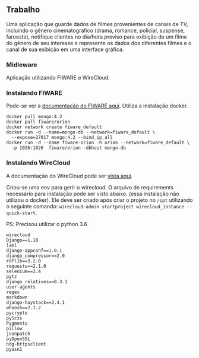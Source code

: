 ## Trabalho

Uma aplicação que guarde dados de filmes provenientes de canais de TV, incluindo  o gênero cinematográfico (drama, romance, policial, suspense, faroeste), notifique clientes no dia/hora previso para exibição de um filme do gênero de seu interesse e represente os dados dos diferentes filmes e o canal de sua exibição em uma interface gráfica.

### Midleware

Aplicação utilizando FIWARE e WireCloud.


### Instalando FIWARE

Pode-se ver a [documentação do FIWARE aqui](https://fiware-tutorials.readthedocs.io/en/latest/getting-started.html#option-2-using-docker-compose). Utiliza a instalação docker.

```
docker pull mongo:4.2
docker pull fiware/orion
docker network create fiware_default
docker run -d --name=mongo-db --network=fiware_default \
  --expose=27017 mongo:4.2 --bind_ip_all
docker run -d --name fiware-orion -h orion --network=fiware_default \
  -p 1026:1026  fiware/orion -dbhost mongo-db
```

### Instalando WireCloud

A documentação do WireCloud pode ser [vista aqui](https://wirecloud.readthedocs.io/en/stable/installation_guide/).

Criou-se uma env para gerir o wirecloud. O arquivo de requirements necessário para instalação pode ser visto abaixo. (essa instalação não utilizou o docker). Ele deve ser criado após criar o projeto no ` /opt ` utilizando o seguinte comando: ` wirecloud-admin startproject wirecloud_instance --quick-start `.

PS: Precisou utilizar o  python 3.6

```
wirecloud
Django==1.10
lxml
django-appconf==1.0.1
django_compressor==2.0
rdflib==3.2.0
requests==2.1.0
selenium==3.4
pytz
django_relatives==0.3.1
user-agents
regex
markdown
django-haystack==2.4.1
whoosh==2.7.2
pycrypto
pyScss
Pygments
pillow
jsonpatch
pyOpenSSL
ndg-httpsclient 
pyasn1
```
